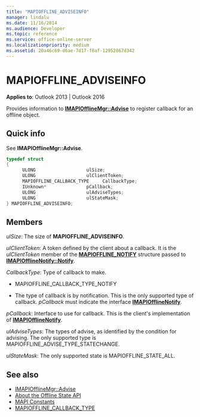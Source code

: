 ```yaml
---
title: "MAPIOFFLINE_ADVISEINFO"
manager: lindalu
ms.date: 11/16/2014
ms.audience: Developer
ms.topic: reference
ms.service: office-online-server
ms.localizationpriority: medium
ms.assetid: 20a46c69-d6ae-7d17-f8af-12952867d342
---
```


# MAPIOFFLINE_ADVISEINFO

**Applies to**: Outlook 2013 | Outlook 2016
  
Provides information to **[IMAPIOfflineMgr::Advise](imapiofflinemgr-advise.md)** to register callback for an offline object.
  
## Quick info

See **IMAPIOfflineMgr::Advise**.
  
```cpp
typedef struct 
{ 
      ULONG                   ulSize; 
      ULONG                   ulClientToken; 
      MAPIOFFLINE_CALLBACK_TYPE     CallbackType; 
      IUnknown*               pCallback; 
      ULONG                   ulAdviseTypes; 
      ULONG                   ulStateMask; 
} MAPIOFFLINE_ADVISEINFO;
```

## Members

_ulSize_: The size of **MAPIOFFLINE_ADVISEINFO**.

_ulClientToken_: A token defined by the client about a callback. It is the _ulClientToken_ member of the **[MAPIOFFLINE_NOTIFY](mapioffline_notify.md)** structure passed to **[IMAPIOfflineNotify::Notify](imapiofflinenotify-notify.md)**.

_CallbackType_: Type of callback to make.

- MAPIOFFLINE_CALLBACK_TYPE_NOTIFY

- The type of callback is by notification. This is the only supported type of callback. _pCallback_  must indicate the interface **[IMAPIOfflineNotify](imapiofflinenotifyiunknown.md)**.

_pCallback_: Interface to use for callback. This is the client's implementation of **[IMAPIOfflineNotify](imapiofflinenotifyiunknown.md)**.

_ulAdviseTypes_: The types of advise, as identified by the condition for advising. The only supported type is MAPIOFFLINE_ADVISE_TYPE_STATECHANGE.

_ulStateMask_: The only supported state is MAPIOFFLINE_STATE_ALL.

## See also

- [IMAPIOfflineMgr::Advise](imapiofflinemgr-advise.md)
- [About the Offline State API](about-the-offline-state-api.md)
- [MAPI Constants](mapi-constants.md)
- [MAPIOFFLINE_CALLBACK_TYPE](mapioffline_callback_type.md)
